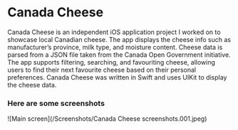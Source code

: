 #  Canada Cheese

Canada Cheese is an independent iOS application project I worked on to showcase local Canadian cheese. The app displays the cheese info such as manufacturer’s province, milk type, and moisture content. Cheese data is parsed from a JSON file taken from the Canada Open Government initiative. The app supports filtering, searching, and favouriting cheese, allowing users to find their next favourite cheese based on their personal preferences. Canada Cheese was written in Swift and uses UIKit to display the cheese data. 

### Here are some screenshots
![Main screen](/Screenshots/Canada Cheese screenshots.001.jpeg)
